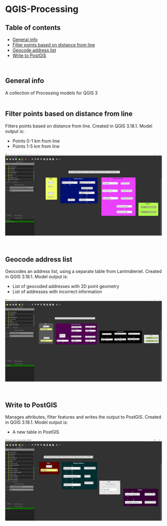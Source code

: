 # QGIS-Processing

## Table of contents
* [General info](#general-info)
* [Filter points based on distance from line](#filter-points-based-on-distance-from-line)
* [Geocode address list](#geocode-address-list)
* [Write to PostGIS](#write-to-postgis)
<br/>

## General info
A collection of Processing models for QGIS 3
<br/><br/>


## Filter points based on distance from line
Filters points based on distance from line. Created in QGIS 3.18.1. Model output is:
- Points 0-1 km from line
- Points 1-5 km from line

![Image description](https://github.com/magnusnil/QGIS-Processing/blob/master/Filter%20points%20based%20on%20distance%20from%20line.JPG)

<br/>

## Geocode address list
Geocodes an address list, using a separate table from Lantmäteriet. Created in QGIS 3.18.1. Model output is:
- List of geocoded addresses with 2D point geometry
- List of addresses with incorrect information

![Image description](https://github.com/magnusnil/QGIS-Processing/blob/master/Geocode%20address%20list.JPG)

<br/>

## Write to PostGIS
Manages attributes, filter features and writes the output to PostGIS. Created in QGIS 3.18.1. Model output is:
- A new table in PostGIS

![Image description](https://github.com/magnusnil/QGIS-Processing/blob/master/Write%20to%20PostGIS.JPG)
